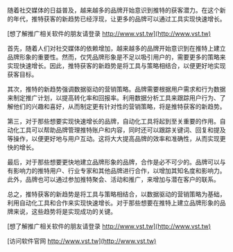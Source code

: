 随着社交媒体的日益普及，越来越多的品牌开始意识到推特的获客潜力。在这个新的年代，推特获客的新趋势已经浮现，让更多的品牌可以通过工具实现快速增长。

[想了解推广相关软件的朋友请登录 http://www.vst.tw](http://www.vst.tw)

首先，随着人们对社交媒体的依赖增加，越来越多的品牌开始意识到在推特上建立品牌形象的重要性。然而，仅凭品牌形象是不足以吸引用户的，需要更多的策略来实现快速增长。因此，推特获客的新趋势是将工具与策略相结合，以便更好地实现获客目标。

其次，推特的新趋势强调数据驱动的营销策略。品牌需要根据用户需求和行为数据来制定推广计划，以提高转化率和回报率。利用数据分析工具来跟踪用户行为、了解他们的兴趣和喜好，从而制定更有针对性的营销策略，将是推特获客的新趋势。

第三，对于那些想要实现快速增长的品牌，自动化工具将起到至关重要的作用。自动化工具可以帮助品牌管理推特账户和内容，同时还可以跟踪关键词、回复和提及等操作，以便更好地与用户互动。这将大大提高品牌的效率和准确性，从而实现更快的增长。

最后，对于那些想要更快地建立品牌形象的品牌，合作是必不可少的。品牌可以与有影响力的推特用户、行业专家和其他品牌进行合作，以增加其知名度和影响力。此外，品牌也可以通过参加推特聚会、活动和推广，来增加与潜在客户的联系。

总之，推特获客的新趋势是将工具与策略相结合，以数据驱动的营销策略为基础，利用自动化工具和合作来实现快速增长。对于那些想要在推特上建立品牌形象的品牌来说，这些趋势将是实现成功的关键。

[想了解推广相关软件的朋友请登录 http://www.vst.tw](http://www.vst.tw)


[访问软件官网 http://www.vst.tw](http://www.vst.tw)
